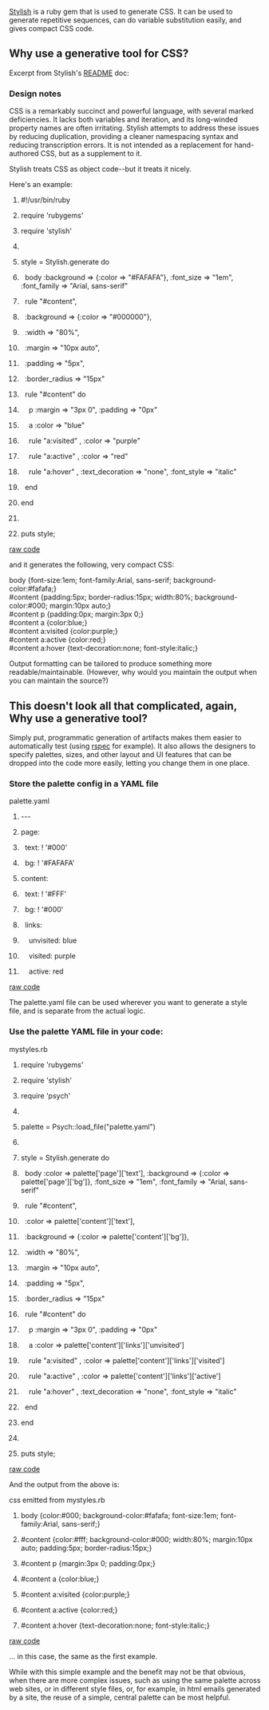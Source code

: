 <div id="wikitext">

<span id="excerpt"></span>
[Stylish](https://github.com/beastaugh/stylish) is a ruby gem that is
used to generate CSS. It can be used to generate repetitive sequences,
can do variable substitution easily, and gives compact CSS code. <span
id="excerptend"></span>

<div class="vspace">

</div>

Why use a generative tool for CSS?
----------------------------------

Excerpt from Stylish's
[README](https://github.com/beastaugh/stylish/blob/master/README.md)
doc:

<div class="vspace">

</div>

<div class="round lrindent quote">

### Design notes

CSS is a remarkably succinct and powerful language, with several marked
deficiencies. It lacks both variables and iteration, and its long-winded
property names are often irritating. Stylish attempts to address these
issues by reducing duplication, providing a cleaner namespacing syntax
and reducing transcription errors. It is not intended as a replacement
for hand-authored CSS, but as a supplement to it.

Stylish treats CSS as object code--but it treats it nicely.

</div>

Here's an example:

<div class="vspace">

</div>

<div id="sourceblock1" class="sourceblock">

<div class="sourceblocktext">

<div class="ruby">

1.  <div class="de1">

    <span class="co1">\#!/usr/bin/ruby</span>

    </div>

2.  <div class="de1">

    <span class="kw3">require</span> <span class="st0">'rubygems'</span>

    </div>

3.  <div class="de1">

    <span class="kw3">require</span> <span class="st0">'stylish'</span>

    </div>

4.  <div class="de1">

     

    </div>

5.  <div class="de2">

    style = Stylish.<span class="me1">generate</span> <span
    class="kw1">do</span>

    </div>

6.  <div class="de1">

      body <span class="re3">:background</span> <span
    class="sy0">=\></span> <span class="br0">{</span>:color <span
    class="sy0">=\></span> <span class="st0">"\#FAFAFA"</span><span
    class="br0">}</span>, <span class="re3">:font\_size</span> <span
    class="sy0">=\></span> <span class="st0">"1em"</span>, <span
    class="re3">:font\_family</span> <span class="sy0">=\></span> <span
    class="st0">"Arial, sans-serif"</span>

    </div>

7.  <div class="de1">

      rule <span class="st0">"\#content"</span>,

    </div>

8.  <div class="de1">

      <span class="re3">:background</span> <span class="sy0">=\></span>
    <span class="br0">{</span>:color <span class="sy0">=\></span> <span
    class="st0">"\#000000"</span><span class="br0">}</span>,

    </div>

9.  <div class="de1">

      <span class="re3">:width</span> <span class="sy0">=\></span> <span
    class="st0">"80%"</span>,

    </div>

10. <div class="de2">

      <span class="re3">:margin</span> <span class="sy0">=\></span>
    <span class="st0">"10px auto"</span>,

    </div>

11. <div class="de1">

      <span class="re3">:padding</span> <span class="sy0">=\></span>
    <span class="st0">"5px"</span>,

    </div>

12. <div class="de1">

      <span class="re3">:border\_radius</span> <span
    class="sy0">=\></span> <span class="st0">"15px"</span>

    </div>

13. <div class="de1">

      rule <span class="st0">"\#content"</span> <span
    class="kw1">do</span>

    </div>

14. <div class="de1">

        <span class="kw3">p</span> <span class="re3">:margin</span>
    <span class="sy0">=\></span> <span class="st0">"3px 0"</span>, <span
    class="re3">:padding</span> <span class="sy0">=\></span> <span
    class="st0">"0px"</span>

    </div>

15. <div class="de2">

        a <span class="re3">:color</span> <span class="sy0">=\></span>
    <span class="st0">"blue"</span>

    </div>

16. <div class="de1">

        rule <span class="st0">"a:visited"</span> , <span
    class="re3">:color</span> <span class="sy0">=\></span> <span
    class="st0">"purple"</span>

    </div>

17. <div class="de1">

        rule <span class="st0">"a:active"</span> , <span
    class="re3">:color</span> <span class="sy0">=\></span> <span
    class="st0">"red"</span>

    </div>

18. <div class="de1">

        rule <span class="st0">"a:hover"</span> , <span
    class="re3">:text\_decoration</span> <span class="sy0">=\></span>
    <span class="st0">"none"</span>, <span
    class="re3">:font\_style</span> <span class="sy0">=\></span> <span
    class="st0">"italic"</span>

    </div>

19. <div class="de1">

      <span class="kw1">end</span>

    </div>

20. <div class="de2">

    <span class="kw1">end</span>

    </div>

21. <div class="de1">

     

    </div>

22. <div class="de1">

    <span class="kw3">puts</span> style;

    </div>

</div>

</div>

<div class="sourceblocklink">

[raw
code](http://wiki.tamouse.org?n=Technology.GeneratingCSSWithStylish?action=sourceblock&num=1)

</div>

</div>

and it generates the following, very compact CSS:

<div class="vspace">

</div>

<div id="sourceblock2" class="sourceblock">

<div class="sourceblocktext">

<div class="css">

body <span class="br0">{</span><span class="kw1">font-size</span><span
class="sy0">:</span><span class="re3">1em</span><span
class="sy0">;</span> <span class="kw1">font-family</span><span
class="re2">:Arial</span><span class="sy0">,</span> <span
class="kw2">sans-serif</span><span class="sy0">;</span> <span
class="kw1">background-color</span><span class="sy0">:</span><span
class="re0">\#fafafa</span><span class="sy0">;</span><span
class="br0">}</span>\
 \#<span class="kw1">content</span> <span class="br0">{</span><span
class="kw1">padding</span><span class="sy0">:</span><span
class="re3">5px</span><span class="sy0">;</span> <span
class="kw1">border-radius</span><span class="sy0">:</span><span
class="re3">15px</span><span class="sy0">;</span> <span
class="kw1">width</span><span class="sy0">:</span><span
class="re3">80%</span><span class="sy0">;</span> <span
class="kw1">background-color</span><span class="sy0">:</span><span
class="re0">\#000</span><span class="sy0">;</span> <span
class="kw1">margin</span><span class="sy0">:</span><span
class="re3">10px</span> <span class="kw2">auto</span><span
class="sy0">;</span><span class="br0">}</span>\
 \#<span class="kw1">content</span> p <span class="br0">{</span><span
class="kw1">padding</span><span class="sy0">:</span><span
class="re3">0px</span><span class="sy0">;</span> <span
class="kw1">margin</span><span class="sy0">:</span><span
class="re3">3px</span> <span class="nu0">0</span><span
class="sy0">;</span><span class="br0">}</span>\
 \#<span class="kw1">content</span> a <span class="br0">{</span><span
class="kw1">color</span><span class="sy0">:</span><span
class="kw1">blue</span><span class="sy0">;</span><span
class="br0">}</span>\
 \#<span class="kw1">content</span> a<span class="re2">:visited
</span><span class="br0">{</span><span class="kw1">color</span><span
class="sy0">:</span><span class="kw2">purple</span><span
class="sy0">;</span><span class="br0">}</span>\
 \#<span class="kw1">content</span> a<span class="re2">:active
</span><span class="br0">{</span><span class="kw1">color</span><span
class="sy0">:</span><span class="kw2">red</span><span
class="sy0">;</span><span class="br0">}</span>\
 \#<span class="kw1">content</span> a<span class="re2">:hover
</span><span class="br0">{</span><span
class="kw1">text-decoration</span><span class="sy0">:</span><span
class="kw2">none</span><span class="sy0">;</span> <span
class="kw1">font-style</span><span class="sy0">:</span><span
class="kw2">italic</span><span class="sy0">;</span><span
class="br0">}</span>

</div>

</div>

<div class="sourceblocklink">

</div>

</div>

Output formatting can be tailored to produce something more
readable/maintainable. (However, why would you maintain the output when
you can maintain the source?)

<div class="vspace">

</div>

This doesn't look all that complicated, again, Why use a generative tool?
-------------------------------------------------------------------------

Simply put, programmatic generation of artifacts makes them easier to
automatically test (using [rspec](http://rspec.info) for example). It
also allows the designers to specify palettes, sizes, and other layout
and UI features that can be dropped into the code more easily, letting
you change them in one place.

<span id="example2"></span>

### Store the palette config in a YAML file

<div id="sourceblock3" class="sourceblock">

<div class="sourceblocktext">

<div class="yaml">

<div class="head">

palette.yaml

</div>

1.  <div class="de1">

    <span class="sy1">---</span>

    </div>

2.  <div class="de1">

    <span class="co4">page</span>:

    </div>

3.  <div class="de1">

    <span class="co3">  text</span><span class="sy2">: </span>! '<span
    class="co1">\#000'</span>

    </div>

4.  <div class="de1">

    <span class="co3">  bg</span><span class="sy2">: </span>! '<span
    class="co1">\#FAFAFA'</span>

    </div>

5.  <div class="de2">

    <span class="co4">content</span>:

    </div>

6.  <div class="de1">

    <span class="co3">  text</span><span class="sy2">: </span>! '<span
    class="co1">\#FFF'</span>

    </div>

7.  <div class="de1">

    <span class="co3">  bg</span><span class="sy2">: </span>! '<span
    class="co1">\#000'</span>

    </div>

8.  <div class="de1">

    <span class="co4">  links</span>:

    </div>

9.  <div class="de1">

    <span class="co3">    unvisited</span><span class="sy2">:
    </span>blue

    </div>

10. <div class="de2">

    <span class="co3">    visited</span><span class="sy2">:
    </span>purple

    </div>

11. <div class="de1">

    <span class="co3">    active</span><span class="sy2">: </span>red

    </div>

</div>

</div>

<div class="sourceblocklink">

[raw
code](http://wiki.tamouse.org?n=Technology.GeneratingCSSWithStylish?action=sourceblock&num=3)

</div>

</div>

The palette.yaml file can be used wherever you want to generate a style
file, and is separate from the actual logic.

<div class="vspace">

</div>

### Use the palette YAML file in your code:

<div id="sourceblock4" class="sourceblock">

<div class="sourceblocktext">

<div class="ruby">

<div class="head">

mystyles.rb

</div>

1.  <div class="de1">

    <span class="kw3">require</span> <span class="st0">'rubygems'</span>

    </div>

2.  <div class="de1">

    <span class="kw3">require</span> <span class="st0">'stylish'</span>

    </div>

3.  <div class="de1">

    <span class="kw3">require</span> <span class="st0">'psych'</span>

    </div>

4.  <div class="de1">

     

    </div>

5.  <div class="de2">

    palette = Psych::load\_file<span class="br0">(</span><span
    class="st0">"palette.yaml"</span><span class="br0">)</span>

    </div>

6.  <div class="de1">

     

    </div>

7.  <div class="de1">

    style = Stylish.<span class="me1">generate</span> <span
    class="kw1">do</span>

    </div>

8.  <div class="de1">

      body <span class="re3">:color</span> <span class="sy0">=\></span>
    palette<span class="br0">[</span><span
    class="st0">'page'</span><span class="br0">]</span><span
    class="br0">[</span><span class="st0">'text'</span><span
    class="br0">]</span>, <span class="re3">:background</span> <span
    class="sy0">=\></span> <span class="br0">{</span>:color <span
    class="sy0">=\></span> palette<span class="br0">[</span><span
    class="st0">'page'</span><span class="br0">]</span><span
    class="br0">[</span><span class="st0">'bg'</span><span
    class="br0">]</span><span class="br0">}</span>, <span
    class="re3">:font\_size</span> <span class="sy0">=\></span> <span
    class="st0">"1em"</span>, <span class="re3">:font\_family</span>
    <span class="sy0">=\></span> <span class="st0">"Arial,
    sans-serif"</span>

    </div>

9.  <div class="de1">

      rule <span class="st0">"\#content"</span>,

    </div>

10. <div class="de2">

      <span class="re3">:color</span> <span class="sy0">=\></span>
    palette<span class="br0">[</span><span
    class="st0">'content'</span><span class="br0">]</span><span
    class="br0">[</span><span class="st0">'text'</span><span
    class="br0">]</span>,

    </div>

11. <div class="de1">

      <span class="re3">:background</span> <span class="sy0">=\></span>
    <span class="br0">{</span>:color <span class="sy0">=\></span>
    palette<span class="br0">[</span><span
    class="st0">'content'</span><span class="br0">]</span><span
    class="br0">[</span><span class="st0">'bg'</span><span
    class="br0">]</span><span class="br0">}</span>,

    </div>

12. <div class="de1">

      <span class="re3">:width</span> <span class="sy0">=\></span> <span
    class="st0">"80%"</span>,

    </div>

13. <div class="de1">

      <span class="re3">:margin</span> <span class="sy0">=\></span>
    <span class="st0">"10px auto"</span>,

    </div>

14. <div class="de1">

      <span class="re3">:padding</span> <span class="sy0">=\></span>
    <span class="st0">"5px"</span>,

    </div>

15. <div class="de2">

      <span class="re3">:border\_radius</span> <span
    class="sy0">=\></span> <span class="st0">"15px"</span>

    </div>

16. <div class="de1">

      rule <span class="st0">"\#content"</span> <span
    class="kw1">do</span>

    </div>

17. <div class="de1">

        <span class="kw3">p</span> <span class="re3">:margin</span>
    <span class="sy0">=\></span> <span class="st0">"3px 0"</span>, <span
    class="re3">:padding</span> <span class="sy0">=\></span> <span
    class="st0">"0px"</span>

    </div>

18. <div class="de1">

        a <span class="re3">:color</span> <span class="sy0">=\></span>
    palette<span class="br0">[</span><span
    class="st0">'content'</span><span class="br0">]</span><span
    class="br0">[</span><span class="st0">'links'</span><span
    class="br0">]</span><span class="br0">[</span><span
    class="st0">'unvisited'</span><span class="br0">]</span>

    </div>

19. <div class="de1">

        rule <span class="st0">"a:visited"</span> , <span
    class="re3">:color</span> <span class="sy0">=\></span> palette<span
    class="br0">[</span><span class="st0">'content'</span><span
    class="br0">]</span><span class="br0">[</span><span
    class="st0">'links'</span><span class="br0">]</span><span
    class="br0">[</span><span class="st0">'visited'</span><span
    class="br0">]</span>

    </div>

20. <div class="de2">

        rule <span class="st0">"a:active"</span> , <span
    class="re3">:color</span> <span class="sy0">=\></span> palette<span
    class="br0">[</span><span class="st0">'content'</span><span
    class="br0">]</span><span class="br0">[</span><span
    class="st0">'links'</span><span class="br0">]</span><span
    class="br0">[</span><span class="st0">'active'</span><span
    class="br0">]</span>

    </div>

21. <div class="de1">

        rule <span class="st0">"a:hover"</span> , <span
    class="re3">:text\_decoration</span> <span class="sy0">=\></span>
    <span class="st0">"none"</span>, <span
    class="re3">:font\_style</span> <span class="sy0">=\></span> <span
    class="st0">"italic"</span>

    </div>

22. <div class="de1">

      <span class="kw1">end</span>

    </div>

23. <div class="de1">

    <span class="kw1">end</span>

    </div>

24. <div class="de1">

     

    </div>

25. <div class="de2">

    <span class="kw3">puts</span> style;

    </div>

</div>

</div>

<div class="sourceblocklink">

[raw
code](http://wiki.tamouse.org?n=Technology.GeneratingCSSWithStylish?action=sourceblock&num=4)

</div>

</div>

And the output from the above is:

<div class="vspace">

</div>

<div id="sourceblock5" class="sourceblock">

<div class="sourceblocktext">

<div class="css">

<div class="head">

css emitted from mystyles.rb

</div>

1.  <div class="de1">

    body <span class="br0">{</span><span class="kw1">color</span><span
    class="sy0">:</span><span class="re0">\#000</span><span
    class="sy0">;</span> <span class="kw1">background-color</span><span
    class="sy0">:</span><span class="re0">\#fafafa</span><span
    class="sy0">;</span> <span class="kw1">font-size</span><span
    class="sy0">:</span><span class="re3">1em</span><span
    class="sy0">;</span> <span class="kw1">font-family</span><span
    class="re2">:Arial</span><span class="sy0">,</span> <span
    class="kw2">sans-serif</span><span class="sy0">;</span><span
    class="br0">}</span>

    </div>

2.  <div class="de1">

    \#<span class="kw1">content</span> <span class="br0">{</span><span
    class="kw1">color</span><span class="sy0">:</span><span
    class="re0">\#fff</span><span class="sy0">;</span> <span
    class="kw1">background-color</span><span class="sy0">:</span><span
    class="re0">\#000</span><span class="sy0">;</span> <span
    class="kw1">width</span><span class="sy0">:</span><span
    class="re3">80%</span><span class="sy0">;</span> <span
    class="kw1">margin</span><span class="sy0">:</span><span
    class="re3">10px</span> <span class="kw2">auto</span><span
    class="sy0">;</span> <span class="kw1">padding</span><span
    class="sy0">:</span><span class="re3">5px</span><span
    class="sy0">;</span> <span class="kw1">border-radius</span><span
    class="sy0">:</span><span class="re3">15px</span><span
    class="sy0">;</span><span class="br0">}</span>

    </div>

3.  <div class="de1">

    \#<span class="kw1">content</span> p <span class="br0">{</span><span
    class="kw1">margin</span><span class="sy0">:</span><span
    class="re3">3px</span> <span class="nu0">0</span><span
    class="sy0">;</span> <span class="kw1">padding</span><span
    class="sy0">:</span><span class="re3">0px</span><span
    class="sy0">;</span><span class="br0">}</span>

    </div>

4.  <div class="de1">

    \#<span class="kw1">content</span> a <span class="br0">{</span><span
    class="kw1">color</span><span class="sy0">:</span><span
    class="kw1">blue</span><span class="sy0">;</span><span
    class="br0">}</span>

    </div>

5.  <div class="de2">

    \#<span class="kw1">content</span> a<span class="re2">:visited
    </span><span class="br0">{</span><span class="kw1">color</span><span
    class="sy0">:</span><span class="kw2">purple</span><span
    class="sy0">;</span><span class="br0">}</span>

    </div>

6.  <div class="de1">

    \#<span class="kw1">content</span> a<span class="re2">:active
    </span><span class="br0">{</span><span class="kw1">color</span><span
    class="sy0">:</span><span class="kw2">red</span><span
    class="sy0">;</span><span class="br0">}</span>

    </div>

7.  <div class="de1">

    \#<span class="kw1">content</span> a<span class="re2">:hover
    </span><span class="br0">{</span><span
    class="kw1">text-decoration</span><span class="sy0">:</span><span
    class="kw2">none</span><span class="sy0">;</span> <span
    class="kw1">font-style</span><span class="sy0">:</span><span
    class="kw2">italic</span><span class="sy0">;</span><span
    class="br0">}</span>

    </div>

</div>

</div>

<div class="sourceblocklink">

[raw
code](http://wiki.tamouse.org?n=Technology.GeneratingCSSWithStylish?action=sourceblock&num=5)

</div>

</div>

<span id="example2end"></span>

... in this case, the same as the first example.

While with this simple example and the benefit may not be that obvious,
when there are more complex issues, such as using the same palette
across web sites, or in different style files, or, for example, in html
emails generated by a site, the reuse of a simple, central palette can
be most helpful.

<div class="vspace">

</div>

</div>
